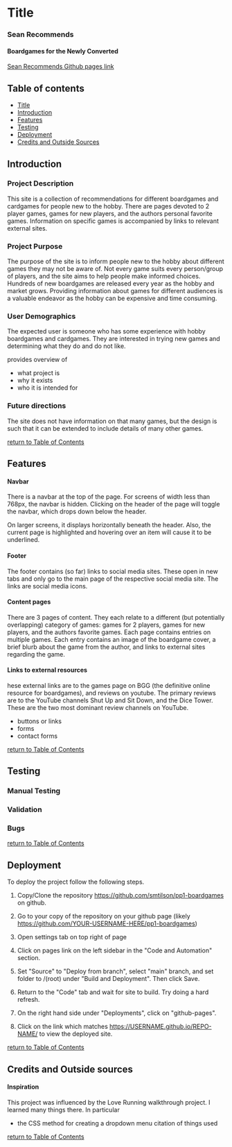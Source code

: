 # Title <a name="title"></a>
### Sean Recommends
#### Boardgames for the Newly Converted
[Sean Recommends Github pages link](https://smtilson.github.io/pp1-boardgames/index.html)

## Table of contents <a name="toc"></a>

- [Title](#title)
- [Introduction](#intro)
- [Features](#features)
- [Testing](#testing)
- [Deployment](#deployment)
- [Credits and Outside Sources](#credits)

## Introduction <a name="intro"></a>
### Project Description
This site is a collection of recommendations for different boardgames and cardgames for people new to the hobby. There are pages devoted to 2 player games, games for new players, and the authors personal favorite games. Information on specific games is accompanied by links to relevant external sites. 
<!-- the below feaeture has not let been added. It will likely be the last feature, if at all.
There is also a page of links to external resources relevant to the hobby.
-->
### Project Purpose
The purpose of the site is to inform people new to the hobby about different games they may not be aware of. Not every game suits every person/group of players, and the site aims to help people make informed choices. Hundreds of new boardgames are released every year as the hobby and market grows. Providing information about games for different audiences is a valuable endeavor as the hobby can be expensive and time consuming.

### User Demographics
The expected user is someone who has some experience with hobby boardgames and cardgames. They are interested in trying new games and determining what they do and do not like.

provides overview of
- what project is
- why it exists
- who it is intended for
### Future directions
The site does not have information on that many games, but the design is such that it can be extended to include details of many other games.

[return to Table of Contents](#toc)

## Features <a name="features"></a>
#### Navbar
There is a navbar at the top of the page. For screens of width less than 768px, the navbar is hidden. Clicking on the header of the page will toggle the navbar, which drops down below the header.

On larger screens, it displays horizontally beneath the header. Also, the current page is highlighted and hovering over an item will cause it to be underlined.

#### Footer
The footer contains (so far) links to social media sites. These open in new tabs and only go to the main page of the respective social media site. The links are social media icons.

#### Content pages
There are 3 pages of content. They each relate to a different (but potentially overlapping) category of games: games for 2 players, games for new players, and the authors favorite games. Each page contains entries on multiple games. Each entry contains an image of the boardgame cover, a brief blurb about the game from the author, and links to external sites regarding the game.

#### Links to external resources
hese external links are to the games page on BGG (the definitive online resource for boardgames), and reviews on youtube. The primary reviews are to the YouTube channels Shut Up and Sit Down, and the Dice Tower. These are the two most dominant review channels on YouTube.

- buttons or links
- forms
- contact forms

[return to Table of Contents](#toc)

## Testing <a name="testing"></a>
### Manual Testing
### Validation
### Bugs

[return to Table of Contents](#toc)

## Deployment <a name="deployment"></a>
To deploy the project follow the following steps.

1. Copy/Clone the repository https://github.com/smtilson/pp1-boardgames on github.

2. Go to your copy of the repository on your github page (likely https://github.com/YOUR-USERNAME-HERE/pp1-boardgames)

3. Open settings tab on top right of page

4. Click on pages link on the left sidebar in the "Code and Automation" section.

5. Set "Source" to "Deploy from branch", select "main" branch, and set folder to /(root) under "Build and Deployment". Then click Save.

6. Return to the "Code" tab and wait for site to build. Try doing a hard refresh.

7. On the right hand side under "Deployments", click on "github-pages".

8. Click on the link which matches https://USERNAME.github.io/REPO-NAME/ to view the deployed site.

[return to Table of Contents](#toc)

## Credits and Outside sources <a name="credits"></a>

#### Inspiration
This project was influenced by the Love Running walkthrough project. I learned many things there.
In particular
- the CSS method for creating a dropdown menu
citation of things used

[return to Table of Contents](#toc)